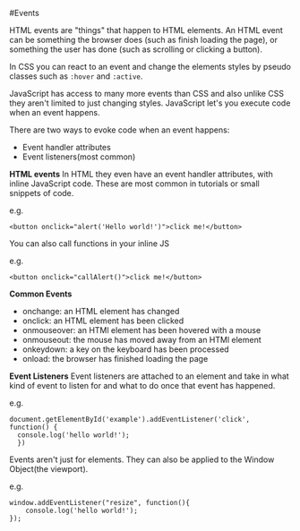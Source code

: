 #Events

HTML events are "things" that happen to HTML elements.
An HTML event can be something the browser does (such as finish loading the page), or something the user has done (such as scrolling or clicking a button).

In CSS you can react to an event and change the elements styles by pseudo classes such as `:hover` and `:active`.

JavaScript has access to many more events than CSS and also unlike CSS they aren't limited to just changing styles. JavaScript let's you execute code when an event happens.

There are two ways to evoke code when an event happens:
- Event handler attributes
- Event listeners(most common)

**HTML events**
 In HTML they even have an event handler attributes, with inline JavaScript code. These are most common in tutorials or small snippets of code.

e.g.
```
<button onclick="alert('Hello world!')">click me!</button>
```

You can also call functions in your inline JS

e.g.

```
<button onclick="callAlert()">click me!</button>
```

**Common Events**
- onchange: an HTML element has changed
- onclick: an HTML element has been clicked
- onmouseover: an HTMl element has been hovered with a mouse
- onmouseout: the mouse has moved away from an HTMl element
- onkeydown: a key on the keyboard has been processed
- onload: the browser has finished loading the page


**Event Listeners**
Event listeners are attached to an element and take in what kind of event to listen for and what to do once that event has happened.

e.g.
```
document.getElementById('example').addEventListener('click', function() {
  console.log('hello world!');
  })
```

Events aren't just for elements. They can also be applied to the Window Object(the viewport).

e.g.
```
window.addEventListener("resize", function(){
    console.log('hello world!');
});
```
